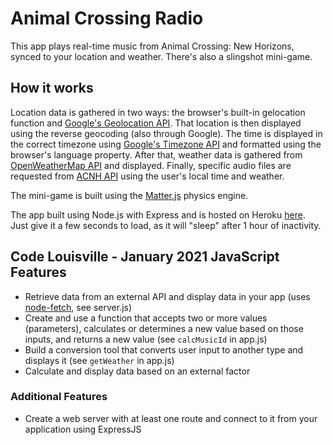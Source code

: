 # Animal Crossing Radio

This app plays real-time music from Animal Crossing: New Horizons, synced to your location and weather. There's also a slingshot mini-game.

## How it works

Location data is gathered in two ways: the browser's built-in gelocation function and [Google's Geolocation API](https://developers.google.com/maps/documentation/geolocation/overview). That location is then displayed using the reverse geocoding (also through Google). The time is displayed in the correct timezone using [Google's Timezone API](https://developers.google.com/maps/documentation/timezone/overview) and formatted using the browser's language property. After that, weather data is gathered from [OpenWeatherMap API](https://openweathermap.org/api) and displayed. Finally, specific audio files are requested from [ACNH API](http://acnhapi.com/) using the user's local time and weather.

The mini-game is built using the [Matter.js](https://brm.io/matter-js/) physics engine.

The app built using Node.js with Express and is hosted on Heroku [here](https://animal-crossing-radio.herokuapp.com/). Just give it a few seconds to load, as it will "sleep" after 1 hour of inactivity.

## Code Louisville - January 2021 JavaScript Features
- Retrieve data from an external API and display data in your app (uses [node-fetch](https://www.npmjs.com/package/node-fetch), see server.js)
- Create and use a function that accepts two or more values (parameters), calculates or determines a new value based on those inputs, and returns a new value (see `calcMusicId` in app.js)
- Build a conversion tool that converts user input to another type and displays it (see `getWeather` in app.js)
- Calculate and display data based on an external factor

### Additional Features
- Create a web server with at least one route and connect to it from your application using ExpressJS
